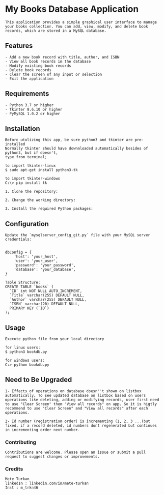 # My Books Database Application

    This application provides a simple graphical user interface to manage your books collection. You can add, view, modify, and delete book records, which are stored in a MySQL database.


## Features

    - Add a new book record with title, author, and ISBN
    - View all book records in the database
    - Modify existing book records
    - Delete book records
    - Clear the screen of any input or selection
    - Exit the application


## Requirements

    - Python 3.7 or higher
    - Tkinter 8.6.10 or higher
    - PyMySQL 1.0.2 or higher


## Installation

    Before utulizing this app, be sure python3 and tkinter are pre-installed
    Normally tkinter should have downnloaded automatically besides of python3, but if doesn't, 
    type from terminal;

    to import tkinter-linux
    $ sudo apt-get install python3-tk

    to import tkinter-windows
    C:\> pip install tk

    1. Clone the repository:

    2. Change the working directory:

    3. Install the required Python packages:


## Configuration

    Update the `mysqlserver_config_git.py` file with your MySQL server credentials:


    dbConfig = {
        'host': 'your_host',
        'user': 'your_user',
        'password': 'your_password',
        'database': 'your_database',
    }

    Table Structure:
    CREATE TABLE `books` (
      `ID` int NOT NULL AUTO_INCREMENT,
      `Title` varchar(255) DEFAULT NULL,
      `Author` varchar(255) DEFAULT NULL,
      `ISBN` varchar(20) DEFAULT NULL,
      PRIMARY KEY (`ID`)
    );


## Usage 

    Execute python file from your local directory

    for linux users:    
    $ python3 bookdb.py

    for windows users:
    C:> python bookdb.py

## Need to Be Upgraded

    1- Effects of operations on database doesn''t shown on listbox automatically. To see updated database on listbox based on users operations like deleting, adding or modifying records, user first need to use "Clear Screen" then "View all records" on app. So it is higtly recommend to use "Clear Screen" and "View all records" after each operations.

    2- Id number (registration order) is incrementing (1, 2, 3 ...)but fixed, if a record deleted, id numbers dont regenerated but continues in incrementing order next number.


### Contributing

    Contributions are welcome. Please open an issue or submit a pull request to suggest changes or improvements.


### Credits

    Mete Turkan
    linkedIn : linkedin.com/in/mete-turkan
    Inst : m_trkn46

